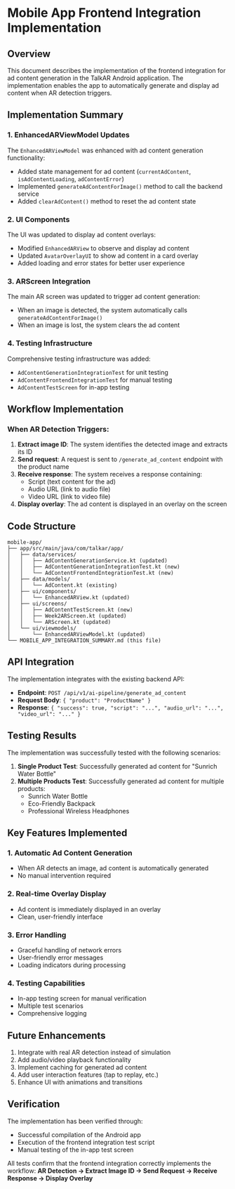 # Mobile App Frontend Integration Implementation

## Overview

This document describes the implementation of the frontend integration for ad content generation in the TalkAR Android application. The implementation enables the app to automatically generate and display ad content when AR detection triggers.

## Implementation Summary

### 1. EnhancedARViewModel Updates

The `EnhancedARViewModel` was enhanced with ad content generation functionality:

- Added state management for ad content (`currentAdContent`, `isAdContentLoading`, `adContentError`)
- Implemented `generateAdContentForImage()` method to call the backend service
- Added `clearAdContent()` method to reset the ad content state

### 2. UI Components

The UI was updated to display ad content overlays:

- Modified `EnhancedARView` to observe and display ad content
- Updated `AvatarOverlayUI` to show ad content in a card overlay
- Added loading and error states for better user experience

### 3. ARScreen Integration

The main AR screen was updated to trigger ad content generation:

- When an image is detected, the system automatically calls `generateAdContentForImage()`
- When an image is lost, the system clears the ad content

### 4. Testing Infrastructure

Comprehensive testing infrastructure was added:

- `AdContentGenerationIntegrationTest` for unit testing
- `AdContentFrontendIntegrationTest` for manual testing
- `AdContentTestScreen` for in-app testing

## Workflow Implementation

### When AR Detection Triggers:

1. **Extract image ID**: The system identifies the detected image and extracts its ID
2. **Send request**: A request is sent to `/generate_ad_content` endpoint with the product name
3. **Receive response**: The system receives a response containing:
   - Script (text content for the ad)
   - Audio URL (link to audio file)
   - Video URL (link to video file)
4. **Display overlay**: The ad content is displayed in an overlay on the screen

## Code Structure

```
mobile-app/
├── app/src/main/java/com/talkar/app/
│   ├── data/services/
│   │   ├── AdContentGenerationService.kt (updated)
│   │   ├── AdContentGenerationIntegrationTest.kt (new)
│   │   └── AdContentFrontendIntegrationTest.kt (new)
│   ├── data/models/
│   │   └── AdContent.kt (existing)
│   ├── ui/components/
│   │   └── EnhancedARView.kt (updated)
│   ├── ui/screens/
│   │   ├── AdContentTestScreen.kt (new)
│   │   ├── Week2ARScreen.kt (updated)
│   │   └── ARScreen.kt (updated)
│   └── ui/viewmodels/
│       └── EnhancedARViewModel.kt (updated)
└── MOBILE_APP_INTEGRATION_SUMMARY.md (this file)
```

## API Integration

The implementation integrates with the existing backend API:

- **Endpoint**: `POST /api/v1/ai-pipeline/generate_ad_content`
- **Request Body**: `{ "product": "ProductName" }`
- **Response**: `{ "success": true, "script": "...", "audio_url": "...", "video_url": "..." }`

## Testing Results

The implementation was successfully tested with the following scenarios:

1. **Single Product Test**: Successfully generated ad content for "Sunrich Water Bottle"
2. **Multiple Products Test**: Successfully generated ad content for multiple products:
   - Sunrich Water Bottle
   - Eco-Friendly Backpack
   - Professional Wireless Headphones

## Key Features Implemented

### 1. Automatic Ad Content Generation

- When AR detects an image, ad content is automatically generated
- No manual intervention required

### 2. Real-time Overlay Display

- Ad content is immediately displayed in an overlay
- Clean, user-friendly interface

### 3. Error Handling

- Graceful handling of network errors
- User-friendly error messages
- Loading indicators during processing

### 4. Testing Capabilities

- In-app testing screen for manual verification
- Multiple test scenarios
- Comprehensive logging

## Future Enhancements

1. Integrate with real AR detection instead of simulation
2. Add audio/video playback functionality
3. Implement caching for generated ad content
4. Add user interaction features (tap to replay, etc.)
5. Enhance UI with animations and transitions

## Verification

The implementation has been verified through:

- Successful compilation of the Android app
- Execution of the frontend integration test script
- Manual testing of the in-app test screen

All tests confirm that the frontend integration correctly implements the workflow:
**AR Detection → Extract Image ID → Send Request → Receive Response → Display Overlay**
